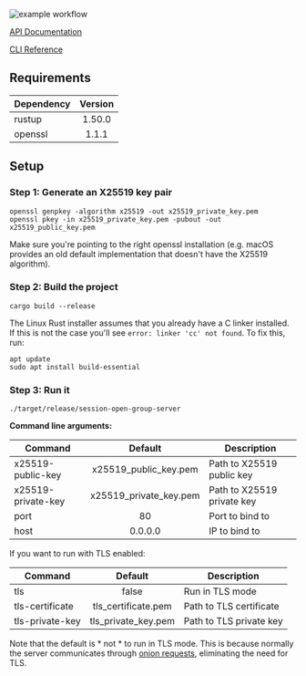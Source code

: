 ![example workflow](https://github.com/nielsandriesse/session-open-group-server/actions/workflows/build.yml/badge.svg)

[API Documentation](https://github.com/nielsandriesse/session-open-group-server/wiki/API-Documentation)

[CLI Reference](https://github.com/nielsandriesse/session-open-group-server/wiki/CLI-Reference)

## Requirements

| Dependency    | Version       |
| ------------- |:-------------:|
| rustup        | 1.50.0        |
| openssl       | 1.1.1         |

## Setup

### Step 1: Generate an X25519 key pair

```
openssl genpkey -algorithm x25519 -out x25519_private_key.pem
openssl pkey -in x25519_private_key.pem -pubout -out x25519_public_key.pem
```

Make sure you're pointing to the right openssl installation (e.g. macOS provides an old default implementation that doesn't have the X25519 algorithm).

### Step 2: Build the project

```
cargo build --release
```

The Linux Rust installer assumes that you already have a C linker installed. If this is not the case you'll see `error: linker 'cc' not found`. To fix this, run:

```
apt update
sudo apt install build-essential
```

### Step 3: Run it

```
./target/release/session-open-group-server
```

**Command line arguments:**

| Command            | Default                | Description                |
| ------------------ |:----------------------:| -------------------------- |
| x25519-public-key  | x25519_public_key.pem  | Path to X25519 public key  |
| x25519-private-key | x25519_private_key.pem | Path to X25519 private key |
| port               | 80                     | Port to bind to            |
| host               | 0.0.0.0                | IP to bind to              |

If you want to run with TLS enabled:

| Command         | Default             | Description             |
| --------------- |:-------------------:| ----------------------- |
| tls             | false               | Run in TLS mode         |
| tls-certificate | tls_certificate.pem | Path to TLS certificate |
| tls-private-key | tls_private_key.pem | Path to TLS private key |

Note that the default is * not * to run in TLS mode. This is because normally the server communicates through [onion requests](https://arxiv.org/pdf/2002.04609.pdf), eliminating the need for TLS.

